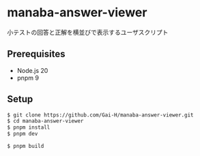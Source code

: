 # manaba-answer-viewer

小テストの回答と正解を横並びで表示するユーザスクリプト

## Prerequisites

- Node.js 20
- pnpm 9

## Setup

```bash
$ git clone https://github.com/Gai-H/manaba-answer-viewer.git
$ cd manaba-answer-viewer
$ pnpm install
$ pnpm dev

$ pnpm build
```
